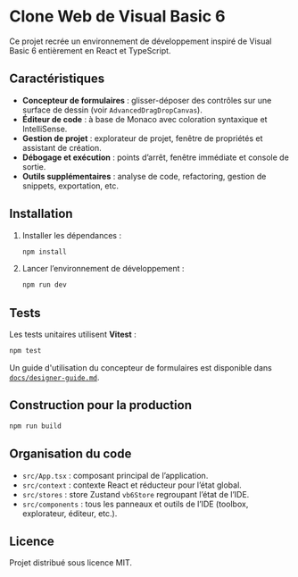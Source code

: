 # Clone Web de Visual Basic 6

Ce projet recrée un environnement de développement inspiré de Visual Basic 6 entièrement en React et TypeScript.

## Caractéristiques
- **Concepteur de formulaires** : glisser-déposer des contrôles sur une surface de dessin (voir `AdvancedDragDropCanvas`).
- **Éditeur de code** : à base de Monaco avec coloration syntaxique et IntelliSense.
- **Gestion de projet** : explorateur de projet, fenêtre de propriétés et assistant de création.
- **Débogage et exécution** : points d’arrêt, fenêtre immédiate et console de sortie.
- **Outils supplémentaires** : analyse de code, refactoring, gestion de snippets, exportation, etc.

## Installation
1. Installer les dépendances :
   ```bash
   npm install
   ```
2. Lancer l’environnement de développement :
   ```bash
   npm run dev
   ```

## Tests
Les tests unitaires utilisent **Vitest** :
```bash
npm test
```

Un guide d'utilisation du concepteur de formulaires est disponible dans
[`docs/designer-guide.md`](docs/designer-guide.md).

## Construction pour la production
```bash
npm run build
```

## Organisation du code
- `src/App.tsx` : composant principal de l’application.
- `src/context` : contexte React et réducteur pour l’état global.
- `src/stores` : store Zustand `vb6Store` regroupant l’état de l’IDE.
- `src/components` : tous les panneaux et outils de l’IDE (toolbox, explorateur, éditeur, etc.).

## Licence
Projet distribué sous licence MIT.
